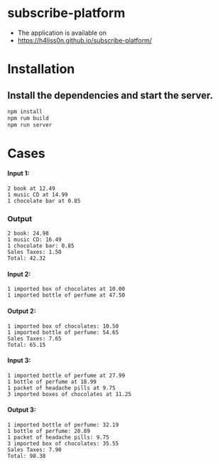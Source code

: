 # subscribe-platform
 - The application is available on
 - https://h4liss0n.github.io/subscribe-platform/
 
# Installation
## Install the dependencies and start the server.
```sh
npm install
npm rum build
npm run server
```

# Cases
#### Input 1:
```
2 book at 12.49
1 music CD at 14.99
1 chocolate bar at 0.85
```
### Output
```
2 book: 24.98
1 music CD: 16.49
1 chocolate bar: 0.85
Sales Taxes: 1.50
Total: 42.32
```
#### Input 2:
```
1 imported box of chocolates at 10.00
1 imported bottle of perfume at 47.50
```
#### Output 2:
```
1 imported box of chocolates: 10.50
1 imported bottle of perfume: 54.65
Sales Taxes: 7.65
Total: 65.15
```
#### Input 3:
```
1 imported bottle of perfume at 27.99
1 bottle of perfume at 18.99
1 packet of headache pills at 9.75
3 imported boxes of chocolates at 11.25
```

#### Output 3:
```
1 imported bottle of perfume: 32.19
1 bottle of perfume: 20.89
1 packet of headache pills: 9.75
3 imported box of chocolates: 35.55
Sales Taxes: 7.90
Total: 98.38
```

